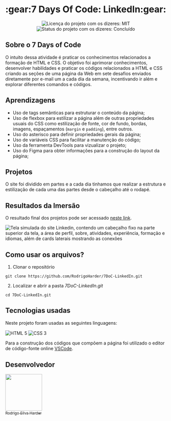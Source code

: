 <h1 align="center">:gear:7 Days Of Code: LinkedIn:gear:</h1>

<div>
  <p align="center">
    <img alt="Licença do projeto com os dizeres: MIT" src="https://img.shields.io/github/license/RodrigoHarder/7DoC-LinkedIn.svg">
    <img alt="Status do projeto com os dizeres: Concluído" src="https://img.shields.io/static/v1?label=Status&message=Concluído &color=green">
  </p>
</div>

## **Sobre o 7 Days of Code**

O intuito dessa atividade é praticar os conhecimentos relacionados a formação de HTML e CSS. O objetivo foi aprimorar conhecimentos, desenvolver habilidades e praticar os códigos relacionados a HTML e CSS criando as seções de uma página da Web em sete desafios enviados diretamente por e-mail um a cada dia da semana, incentivando ir além e explorar diferentes comandos e códigos.

## **Aprendizagens** 

- Uso de tags semânticas para estruturar o conteúdo da página;
- Uso de flexbox para estilizar a página além de outras propriedades usuais do CSS como estilização de fonte, cor de fundo, bordas, imagens, espaçamentos (`margin` e `padding`), entre outros.
- Uso do asterisco para definir propriedades gerais da página;
- Uso de variáveis CSS para facilitar a manutenção do código;
- Uso da ferramenta DevTools para vizualizar o projeto;
- Uso do Figma para obter informações para a construção do layout da página;

## **Projetos**

O site foi dividido em partes e a cada dia tinhamos que realizar a estrutura e estilização de cada uma das partes desde o cabeçalho até o rodapé.

## **Resultados da Imersão**
O resultado final dos projetos pode ser acessado [neste link](https://rodrigoharder.github.io/7DoC-LinkedIn/).

![Tela simulada do site Linkedin, contendo um cabeçalho fixo na parte superior da tela, a área de perfil, sobre, atividades, experiência, formação e idiomas, além de cards laterais mostrando as conexões](imagens/resultado/linkedin.gif)

## **Como usar os arquivos?**

1. Clonar o repositório

```
git clone https://github.com/RodrigoHarder/7DoC-LinkedIn.git
```
2. Localizar e abrir a pasta *7DoC-LinkedIn.git*

```
cd 7DoC-LinkedIn.git
```

## **Tecnologias usadas**

Neste projeto foram usadas as seguintes linguagens:

<p>
 <img align="center" alt="HTML 5" src="https://img.shields.io/badge/HTML5-E34F26?style=for-the-badge&logo=html5&logoColor=white"> 
 <img align="center" alt="CSS 3" src="https://img.shields.io/badge/CSS3-1572B6?style=for-the-badge&logo=css3&logoColor=white">
</p>

Para a construção dos códigos que compõem a página foi utilizado o editor de código-fonte online [VSCode](https://code.visualstudio.com/download).

## Desenvolvedor

[<img src="https://avatars.githubusercontent.com/u/114362538?v=4" width=115><br><sub>Rodrigo Silva Harder</sub>](https://github.com/RodrigoHarder)
